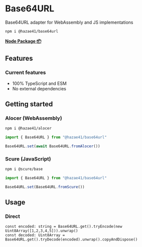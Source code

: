 # Base64URL

Base64URL adapter for WebAssembly and JS implementations

```bash
npm i @hazae41/base64url
```

[**Node Package 📦**](https://www.npmjs.com/package/@hazae41/base64url)

## Features

### Current features
- 100% TypeScript and ESM
- No external dependencies

## Getting started

### Alocer (WebAssembly)

```bash
npm i @hazae41/alocer
```

```typescript
import { Base64URL } from "@hazae41/base64url"

Base64URL.set(await Base64URL.fromAlocer())
```

### Scure (JavaScript)

```bash
npm i @scure/base
```

```typescript
import { Base64URL } from "@hazae41/base64url"

Base64URL.set(Base64URL.fromScure())
```

## Usage

### Direct

```tsx
const encoded: string = Base64URL.get().tryEncode(new Uint8Array([1,2,3,4,5])).unwrap()
const decoded: Uint8Array = Base64URL.get().tryDecode(encoded).unwrap().copyAndDispose()
```